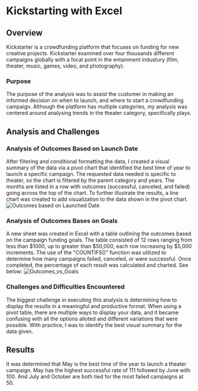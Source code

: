 # Kickstarting with Excel
## Overview ##
Kickstarter is a crowdfunding platform that focuses on funding for new creative projects. Kickstarter examined over four thousands different campaigns globally with a focal point in the entainment industury (film, theater, music, games, video, and photography).
### Purpose ###
The purpose of the analysis was to assist the customer in making an informed decision on when to launch, and where to start a crowdfunding campaign. Although the platform has multiple categories, my analysis was centered around analysing trends in the theater category, specifically plays. 
## Analysis and Challenges ##
### Analysis of Outcomes Based on Launch Date
After filtering and conditional formatting the data, I created a visual summary of the data via a pivot chart that identified the best time of year to launch a specific campaign. The requested data needed is specific to theater, so the chart is filtered by the parent category and years. The months are listed in a row with outcomes (successful, canceled, and failed) going across the top of the chart. To further illustrate the results, a line chart was created to add visualization to the data shown in the pivot chart. 
![Outcomes based on Launched Date](https://user-images.githubusercontent.com/100165760/160290799-1cc4cf0b-1881-4ae5-9004-cfc1b5970f59.png)
### Analysis of Outcomes Bases on Goals
A new sheet was created in Excel with a table outlining the outcomes based on the campaign funding goals. The table consisted of 12 rows ranging from less than $1000, up to greater than $50,000, each row increasing by $5,000 increments. The use of the "COUNTIFS()" function was utilized to determine how many campaigns failed, canceled, or were successful. Once completed, the percentage of each result was calculated and charted. See below:
![Outcomes_vs_Goals](https://user-images.githubusercontent.com/100165760/160297774-fe8dcc1b-93ac-45d8-abe3-1ad8a4a3d835.png)
### Challenges and Difficulties Encountered
The biggest challenge in executing this analysis is determining how to display the results in a meaningful and productive format. When using a pivot table, there are multiple ways to display your data, and it became confusing with all the options alloted and different variations that were possible. With practice, I was to identify the best visual summary for the data given.
## Results
It was determined that May is the best time of the year to launch a theater campaign. May has the highest successful rate of 111 followed by June with 100. And July and October are both tied for the most failed campaigns at 50.
